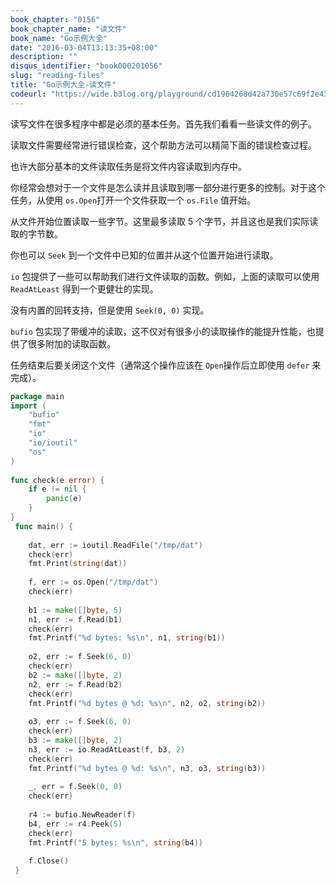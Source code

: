 ```yaml
---
book_chapter: "0156"
book_chapter_name: "读文件"
book_name: "Go示例大全"
date: "2016-03-04T13:13:35+08:00"
description: ""
disqus_identifier: "book000201056"
slug: "reading-files"
title: "Go示例大全-读文件"
codeurl: "https://wide.b3log.org/playground/cd1964268d42a730e57c69f2e435a185.go"
---
```

 
读写文件在很多程序中都是必须的基本任务。首先我们看看一些读文件的例子。





读取文件需要经常进行错误检查，这个帮助方法可以精简下面的错误检查过程。



也许大部分基本的文件读取任务是将文件内容读取到内存中。

你经常会想对于一个文件是怎么读并且读取到哪一部分进行更多的控制。对于这个任务，从使用 `os.Open`打开一个文件获取一个 `os.File` 值开始。

从文件开始位置读取一些字节。这里最多读取 5 个字节，并且这也是我们实际读取的字节数。

你也可以 `Seek` 到一个文件中已知的位置并从这个位置开始进行读取。

`io` 包提供了一些可以帮助我们进行文件读取的函数。例如，上面的读取可以使用 `ReadAtLeast` 得到一个更健壮的实现。

没有内置的回转支持，但是使用 `Seek(0, 0)` 实现。

`bufio` 包实现了带缓冲的读取，这不仅对有很多小的读取操作的能提升性能，也提供了很多附加的读取函数。

任务结束后要关闭这个文件（通常这个操作应该在 `Open`操作后立即使用 `defer` 来完成）。


 

```go
package main  
import (
    "bufio"
    "fmt"
    "io"
    "io/ioutil"
    "os"
)  
 
func check(e error) {
    if e != nil {
        panic(e)
    }
}  
 func main() {  
 
    dat, err := ioutil.ReadFile("/tmp/dat")
    check(err)
    fmt.Print(string(dat))  
 
    f, err := os.Open("/tmp/dat")
    check(err)  
 
    b1 := make([]byte, 5)
    n1, err := f.Read(b1)
    check(err)
    fmt.Printf("%d bytes: %s\n", n1, string(b1))  
 
    o2, err := f.Seek(6, 0)
    check(err)
    b2 := make([]byte, 2)
    n2, err := f.Read(b2)
    check(err)
    fmt.Printf("%d bytes @ %d: %s\n", n2, o2, string(b2))  
 
    o3, err := f.Seek(6, 0)
    check(err)
    b3 := make([]byte, 2)
    n3, err := io.ReadAtLeast(f, b3, 2)
    check(err)
    fmt.Printf("%d bytes @ %d: %s\n", n3, o3, string(b3))  
 
    _, err = f.Seek(0, 0)
    check(err)  
 
    r4 := bufio.NewReader(f)
    b4, err := r4.Peek(5)
    check(err)
    fmt.Printf("5 bytes: %s\n", string(b4))  
 
    f.Close()  
 }  
```
